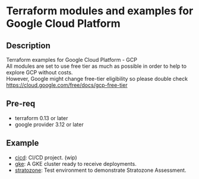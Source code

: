 # Terraform modules and examples for Google Cloud Platform

## Description
Terraform examples for Google Cloud Platform - GCP  
All modules are set to use free tier as much as possible in order to help to explore GCP without costs.  
However, Google might change free-tier eligibility so please double check https://cloud.google.com/free/docs/gcp-free-tier

## Pre-req
- terraform 0.13 or later
- google provider 3.12 or later

## Example
- [cicd](./cicd): CI/CD project. (wip)
- [gke](./gke): A GKE cluster ready to receive deployments.
- [stratozone](./stratozone): Test environment to demonstrate Stratozone Assessment.
